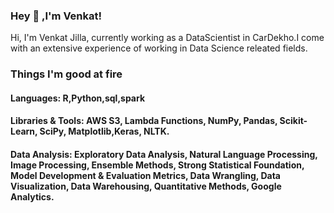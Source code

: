 ### Hey  👋 ,I'm Venkat!


Hi, I'm Venkat Jilla, currently working as a DataScientist in CarDekho.I come with an extensive experience of working in Data Science releated fields.

### Things I'm good at fire

#### Languages: R,Python,sql,spark
#### Libraries & Tools: AWS S3, Lambda Functions, NumPy, Pandas, Scikit-Learn, SciPy, Matplotlib,Keras, NLTK.

#### Data Analysis: Exploratory Data Analysis, Natural Language Processing, Image Processing, Ensemble Methods, Strong Statistical Foundation, Model Development & Evaluation Metrics, Data Wrangling, Data Visualization, Data Warehousing, Quantitative Methods, Google Analytics.

